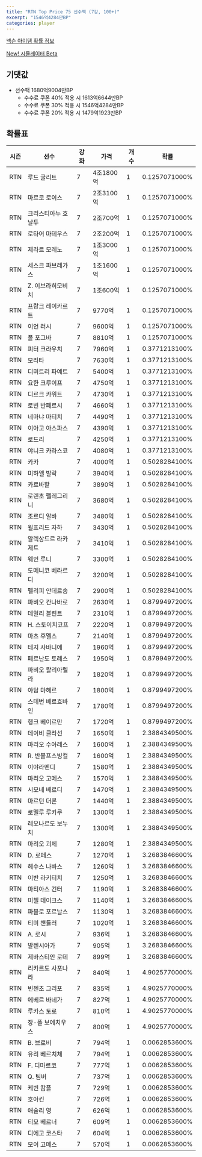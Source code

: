```yaml
---
title: "RTN Top Price 75 선수팩 (7강, 100+)"
excerpt: "1546억4284만BP"
categories: player
---
```

[넥슨 아이템 확률 정보](http://iteminfo.nexon.com/probability/fco?sn=7529)

[New! 시뮬레이터 Beta](/simulator/7529)
## 기댓값
- 선수팩 1680억9004만BP
  - 수수료 쿠폰 40% 적용 시 1613억6644만BP
  - 수수료 쿠폰 30% 적용 시 1546억4284만BP
  - 수수료 쿠폰 20% 적용 시 1479억1923만BP


## 확률표

|시즌|선수|강화|가격|개수|확률|
|---|---|---|---|---|---|
|RTN|루드 굴리트|7|4조1800억|1|0.1257071000%|
|RTN|마르코 로이스|7|2조3100억|1|0.1257071000%|
|RTN|크리스티아누 호날두|7|2조700억|1|0.1257071000%|
|RTN|로타어 마테우스|7|2조200억|1|0.1257071000%|
|RTN|제라르 모레노|7|1조3000억|1|0.1257071000%|
|RTN|세스크 파브레가스|7|1조1600억|1|0.1257071000%|
|RTN|Z. 이브라히모비치|7|1조600억|1|0.1257071000%|
|RTN|프랑크 레이카르트|7|9770억|1|0.1257071000%|
|RTN|이언 러시|7|9600억|1|0.1257071000%|
|RTN|폴 포그바|7|8810억|1|0.1257071000%|
|RTN|피터 크라우치|7|7960억|1|0.3771213100%|
|RTN|모라타|7|7630억|1|0.3771213100%|
|RTN|디미트리 파예트|7|5400억|1|0.3771213100%|
|RTN|요한 크루이프|7|4750억|1|0.3771213100%|
|RTN|디르크 카위트|7|4730억|1|0.3771213100%|
|RTN|로빈 반페르시|7|4660억|1|0.3771213100%|
|RTN|네마냐 마티치|7|4490억|1|0.3771213100%|
|RTN|이아고 아스파스|7|4390억|1|0.3771213100%|
|RTN|로드리|7|4250억|1|0.3771213100%|
|RTN|야니크 카라스코|7|4080억|1|0.3771213100%|
|RTN|카카|7|4000억|1|0.5028284100%|
|RTN|미하엘 발락|7|3940억|1|0.5028284100%|
|RTN|카르바할|7|3890억|1|0.5028284100%|
|RTN|로렌초 펠레그리니|7|3680억|1|0.5028284100%|
|RTN|조르디 알바|7|3480억|1|0.5028284100%|
|RTN|윌프리드 자하|7|3430억|1|0.5028284100%|
|RTN|알렉상드르 라카제트|7|3410억|1|0.5028284100%|
|RTN|웨인 루니|7|3300억|1|0.5028284100%|
|RTN|도메니코 베라르디|7|3200억|1|0.5028284100%|
|RTN|펠리피 안데르송|7|2900억|1|0.5028284100%|
|RTN|파비오 칸나바로|7|2630억|1|0.8799497200%|
|RTN|데일리 블린트|7|2310억|1|0.8799497200%|
|RTN|H. 스토이치코프|7|2220억|1|0.8799497200%|
|RTN|마츠 후멜스|7|2140억|1|0.8799497200%|
|RTN|테지 사바니에|7|1960억|1|0.8799497200%|
|RTN|페르난도 토레스|7|1950억|1|0.8799497200%|
|RTN|파비오 콸리아렐라|7|1820억|1|0.8799497200%|
|RTN|아담 마헤르|7|1800억|1|0.8799497200%|
|RTN|스테번 베르흐바인|7|1780억|1|0.8799497200%|
|RTN|헹크 베이르만|7|1720억|1|0.8799497200%|
|RTN|데이비 클라선|7|1650억|1|2.3884349500%|
|RTN|마리오 수아레스|7|1600억|1|2.3884349500%|
|RTN|R. 반볼프스빙컬|7|1600억|1|2.3884349500%|
|RTN|이야라멘디|7|1580억|1|2.3884349500%|
|RTN|마리오 고메스|7|1570억|1|2.3884349500%|
|RTN|시모네 베르디|7|1470억|1|2.3884349500%|
|RTN|마르턴 더론|7|1440억|1|2.3884349500%|
|RTN|로멜루 루카쿠|7|1300억|1|2.3884349500%|
|RTN|레오나르도 보누치|7|1300억|1|2.3884349500%|
|RTN|마리오 괴체|7|1280억|1|2.3884349500%|
|RTN|D. 로페스|7|1270억|1|3.2683846600%|
|RTN|헤수스 나바스|7|1260억|1|3.2683846600%|
|RTN|이반 라키티치|7|1250억|1|3.2683846600%|
|RTN|마티아스 긴터|7|1190억|1|3.2683846600%|
|RTN|미첼 데이크스|7|1140억|1|3.2683846600%|
|RTN|파블로 포르날스|7|1130억|1|3.2683846600%|
|RTN|티미 챈들러|7|1020억|1|3.2683846600%|
|RTN|A. 로시|7|936억|1|3.2683846600%|
|RTN|발렌시아가|7|905억|1|3.2683846600%|
|RTN|제바스티안 로데|7|899억|1|3.2683846600%|
|RTN|리카르도 사포나라|7|840억|1|4.9025770000%|
|RTN|빈첸초 그리포|7|835억|1|4.9025770000%|
|RTN|에베르 바네가|7|827억|1|4.9025770000%|
|RTN|루카스 토로|7|810억|1|4.9025770000%|
|RTN|장-폴 보에치우스|7|800억|1|4.9025770000%|
|RTN|B. 브로비|7|794억|1|0.0062853600%|
|RTN|유리 베르치체|7|794억|1|0.0062853600%|
|RTN|F. 디마르코|7|777억|1|0.0062853600%|
|RTN|Q. 팀버|7|737억|1|0.0062853600%|
|RTN|케빈 캄플|7|729억|1|0.0062853600%|
|RTN|호아킨|7|726억|1|0.0062853600%|
|RTN|애슐리 영|7|626억|1|0.0062853600%|
|RTN|티모 베르너|7|609억|1|0.0062853600%|
|RTN|디에고 코스타|7|604억|1|0.0062853600%|
|RTN|모이 고메스|7|570억|1|0.0062853600%|
